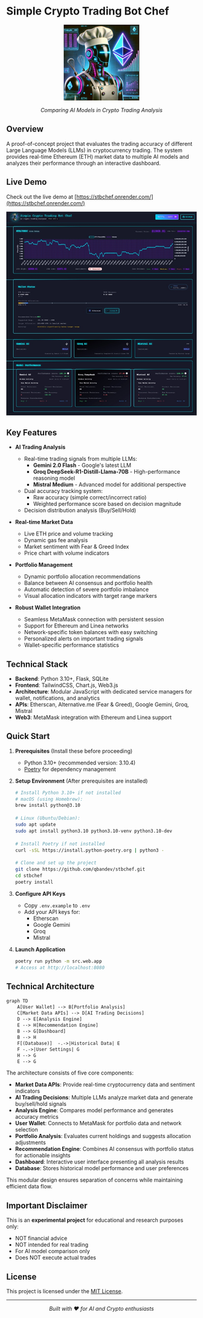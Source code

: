 # Simple Crypto Trading Bot Chef

<div align="center">
  <img src="src/web/static/robot.webp" alt="Trading Bot Chef Logo" width="200"/>
  <p><em>Comparing AI Models in Crypto Trading Analysis</em></p>
</div>

## Overview

A proof-of-concept project that evaluates the trading accuracy of different Large Language Models (LLMs) in cryptocurrency trading. The system provides real-time Ethereum (ETH) market data to multiple AI models and analyzes their performance through an interactive dashboard.

## Live Demo

Check out the live demo at [https://stbchef.onrender.com/](https://stbchef.onrender.com/)

<div align="center">
  <img src="src/web/static/website.jpg" alt="Trading Bot Chef Dashboard" width="800"/>
</div>

## Key Features

- **AI Trading Analysis**
  - Real-time trading signals from multiple LLMs:
    - **Gemini 2.0 Flash** - Google's latest LLM
    - **Groq DeepSeek-R1-Distill-Llama-70B** - High-performance reasoning model
    - **Mistral Medium** - Advanced model for additional perspective
  - Dual accuracy tracking system:
    - Raw accuracy (simple correct/incorrect ratio)
    - Weighted performance score based on decision magnitude
  - Decision distribution analysis (Buy/Sell/Hold)

- **Real-time Market Data**
  - Live ETH price and volume tracking
  - Dynamic gas fee analysis
  - Market sentiment with Fear & Greed Index
  - Price chart with volume indicators

- **Portfolio Management**
  - Dynamic portfolio allocation recommendations
  - Balance between AI consensus and portfolio health
  - Automatic detection of severe portfolio imbalance
  - Visual allocation indicators with target range markers

- **Robust Wallet Integration**
  - Seamless MetaMask connection with persistent session
  - Support for Ethereum and Linea networks
  - Network-specific token balances with easy switching
  - Personalized alerts on important trading signals
  - Wallet-specific performance statistics

## Technical Stack

- **Backend**: Python 3.10+, Flask, SQLite
- **Frontend**: TailwindCSS, Chart.js, Web3.js
- **Architecture**: Modular JavaScript with dedicated service managers for wallet, notifications, and analytics
- **APIs**: Etherscan, Alternative.me (Fear & Greed), Google Gemini, Groq, Mistral
- **Web3**: MetaMask integration with Ethereum and Linea support

## Quick Start

1. **Prerequisites** (Install these before proceeding)
   - Python 3.10+ (recommended version: 3.10.4)
   - [Poetry](https://python-poetry.org/docs/#installation) for dependency management

2. **Setup Environment** (After prerequisites are installed)
   ```bash
   # Install Python 3.10+ if not installed
   # macOS (using Homebrew):
   brew install python@3.10
   
   # Linux (Ubuntu/Debian):
   sudo apt update
   sudo apt install python3.10 python3.10-venv python3.10-dev
   
   # Install Poetry if not installed
   curl -sSL https://install.python-poetry.org | python3 -
   
   # Clone and set up the project
   git clone https://github.com/qbandev/stbchef.git
   cd stbchef
   poetry install
   ```

3. **Configure API Keys**
   - Copy `.env.example` to `.env`
   - Add your API keys for:
     - Etherscan
     - Google Gemini
     - Groq
     - Mistral

4. **Launch Application**
   ```bash
   poetry run python -m src.web.app
   # Access at http://localhost:8080
   ```

## Technical Architecture

```mermaid
graph TD
    A[User Wallet] --> B[Portfolio Analysis]
    C[Market Data APIs] --> D[AI Trading Decisions]
    D --> E[Analysis Engine]
    E --> H[Recommendation Engine]
    B --> G[Dashboard]
    B --> H
    F[(Database)]  -.->|Historical Data| E
    F -.->|User Settings| G
    H --> G
    E --> G
```

The architecture consists of five core components:

- **Market Data APIs**: Provide real-time cryptocurrency data and sentiment indicators
- **AI Trading Decisions**: Multiple LLMs analyze market data and generate buy/sell/hold signals
- **Analysis Engine**: Compares model performance and generates accuracy metrics
- **User Wallet**: Connects to MetaMask for portfolio data and network selection
- **Portfolio Analysis**: Evaluates current holdings and suggests allocation adjustments
- **Recommendation Engine**: Combines AI consensus with portfolio status for actionable insights
- **Dashboard**: Interactive user interface presenting all analysis results
- **Database**: Stores historical model performance and user preferences

This modular design ensures separation of concerns while maintaining efficient data flow.

## Important Disclaimer

This is an **experimental project** for educational and research purposes only:
- NOT financial advice
- NOT intended for real trading
- For AI model comparison only
- Does NOT execute actual trades

## License

This project is licensed under the [MIT License](LICENSE).

---
<div align="center">
  <em>Built with ❤️ for AI and Crypto enthusiasts</em>
</div>